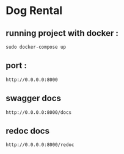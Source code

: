 # Dog Rental 

## running project with docker :

```
sudo docker-compose up
```

## port :

`http://0.0.0.0:8000`

## swagger docs

`http://0.0.0.0:8000/docs`

## redoc docs

`http://0.0.0.0:8000/redoc`